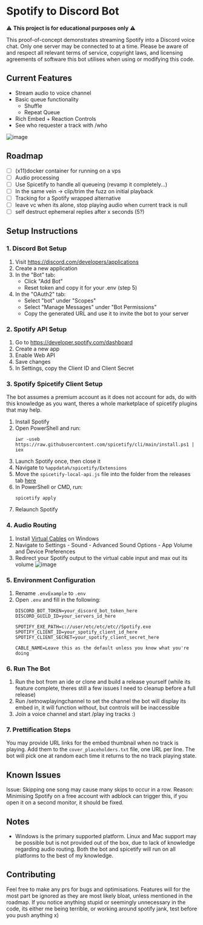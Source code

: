 # Spotify to Discord Bot

⚠️ **This project is for educational purposes only** ⚠️

This proof-of-concept demonstrates streaming Spotify into a Discord voice chat. Only one server may be connected to at a
time. Please be aware of and respect all relevant terms of service, copyright laws, and licensing agreements of software this bot utilises when using
or modifying this code.

## Current Features

- Stream audio to voice channel
- Basic queue functionality
    - Shuffle
    - Repeat Queue
- Rich Embed + Reaction Controls
- See who requester a track with /who
 
![image](https://github.com/user-attachments/assets/dba42dfa-5f36-4dc8-be3b-0f28ff6842dd)


## Roadmap

- [ ] (x11)docker container for running on a vps
- [ ] Audio processing
- [ ] Use Spicetify to handle all queueing (revamp it completely...) 
- [ ] In the same vein -> clip/trim the fuzz on initial playback
- [ ] Tracking for a Spotify wrapped alternative
- [ ] leave vc when its alone, stop playing audio when current track is null
- [ ] self destruct ephemeral replies after x seconds (5?)

## Setup Instructions

### 1. Discord Bot Setup

1. Visit https://discord.com/developers/applications
2. Create a new application
3. In the "Bot" tab:
    - Click "Add Bot"
    - Reset token and copy it for your .env (step 5)
4. In the "OAuth2" tab:
    - Select "bot" under "Scopes"
    - Select "Manage Messages" under "Bot Permissions"
    - Copy the generated URL and use it to invite the bot to your server

### 2. Spotify API Setup

1. Go to https://developer.spotify.com/dashboard
2. Create a new app
3. Enable Web API
4. Save changes
5. In Settings, copy the Client ID and Client Secret

### 3. Spotify Spicetify Client Setup

The bot assumes a premium account as it does not account for ads, do with this knowledge as you want, theres a whole
marketplace of spicetify plugins that may help.

1. Install Spotify
2. Open PowerShell and run:
   ```
   iwr -useb https://raw.githubusercontent.com/spicetify/cli/main/install.ps1 | iex
   ```
3. Launch Spotify once, then close it
4. Navigate to `%appdata%/spicetify/Extensions`
5. Move the `spicetify-local-api.js` file into the folder from the releases
   tab [here](https://github.com/WhaleFromMars/SpicetifyLocalAPI)
6. In PowerShell or CMD, run:
   ```
   spicetify apply
   ```
7. Relaunch Spotify

### 4. Audio Routing

1. Install [Virtual Cables](https://vb-audio.com/Cable/index.htm) on Windows
2. Navigate to Settings - Sound - Advanced Sound Options - App Volume and Device Preferences
3. Redirect your Spotify output to the virtual cable input and max out its volume
![image](https://github.com/user-attachments/assets/a2641d43-0e62-4c2e-a6ac-660eb04c1f1d)


### 5. Environment Configuration

1. Rename `.envExample` to `.env`
2. Open `.env` and fill in the following:
   ```env
   DISCORD_BOT_TOKEN=your_discord_bot_token_here
   DISCORD_GUILD_ID=your_servers_id_here
   
   SPOTIFY_EXE_PATH=c://user/etc/etc/etc//Spotify.exe
   SPOTIFY_CLIENT_ID=your_spotify_client_id_here
   SPOTIFY_CLIENT_SECRET=your_spotify_client_secret_here
   
   CABLE_NAME=Leave this as the default unless you know what you're doing
   ```

### 6. Run The Bot

1. Run the bot from an ide or clone and build a release yourself (while its feature complete, theres still a few issues I need to cleanup before a full release)
2. Run /setnowplayingchannel to set the channel the bot will display its embed in, it will function without, but
   controls will be inaccessible
3. Join a voice channel and start /play ing tracks :)

### 7. Prettification Steps

You may provide URL links for the embed thumbnail when no track is playing. Add them to the `cover_placeholders.txt`
file, one URL per line. The bot will pick one at random each time it returns to the no track playing state.

## Known Issues

Issue: Skipping one song may cause many skips to occur in a row.
Reason: Minimising Spotify on a free account with adblock can trigger this, if you open it on a second monitor, it
should be fixed.

## Notes

- Windows is the primary supported platform. Linux and Mac support may be possible but is not provided out of the box,
  due to lack of knowledge regarding audio routing. Both the bot and spicetify will run on all platforms to the best of
  my knowledge.


## Contributing

Feel free to make any prs for bugs and optimisations. Features will for the most part be ignored as they are most likely bloat, unless mentioned in the roadmap.
If you notice anything stupid or seemingly unnecessary in the code, its either me being terrible, or working around spotify jank, test before you push anything x)
